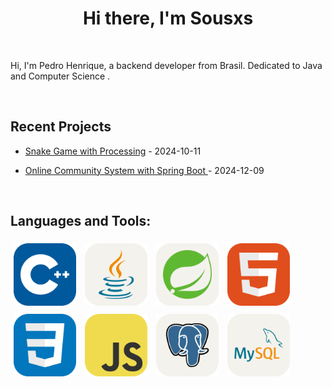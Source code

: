 <h1 align="center">Hi there, I'm <a target="_blank">Sousxs</a> </h1>

<br />

Hi, I'm Pedro Henrique, a backend developer from Brasil. Dedicated to Java and Computer Science .

<br />

## Recent Projects

- <a href='https://github.com/Sousxs/GAMES/tree/main/Snake' target='_blank'>Snake Game with Processing</a> - 2024-10-11
  
- <a href='https://github.com/Sousxs/GAMES/tree/main/Snake' target='_blank'>Online Community System with Spring Boot </a> - 2024-12-09

<br />

## Languages and Tools:

<p>
<img src="https://github.com/tandpfun/skill-icons/blob/main/icons/CPP.svg" height="100" style="vertical-align:down; margin:5px" alt="C++">
<img src="https://github.com/tandpfun/skill-icons/blob/main/icons/Java-Light.svg" height="100" style="vertical-align:down; margin:5px" alt="Java">
<img src="https://github.com/tandpfun/skill-icons/blob/main/icons/Spring-Light.svg" height="100" style="vertical-align:down; margin:5px" alt="Spring">
<img src="https://github.com/tandpfun/skill-icons/blob/main/icons/HTML.svg" height="100" style="vertical-align:down; margin:5px" alt="HTML">
<img src="https://github.com/tandpfun/skill-icons/blob/main/icons/CSS.svg" height="100" style="vertical-align:down; margin:5px" alt="CSS">
<img src="https://github.com/tandpfun/skill-icons/blob/main/icons/JavaScript.svg" height="100" style="vertical-align:down; margin:5px" alt="JavaScript">
<img src="https://github.com/tandpfun/skill-icons/blob/main/icons/PostgreSQL-Light.svg" height="100" style="vertical-align:down; margin:5px" alt="PostgreSQL">
<img src="https://github.com/tandpfun/skill-icons/blob/main/icons/MySQL-Light.svg" height="100" style="vertical-align:down; margin:5px" alt="MySQL">
</p>

<br />


